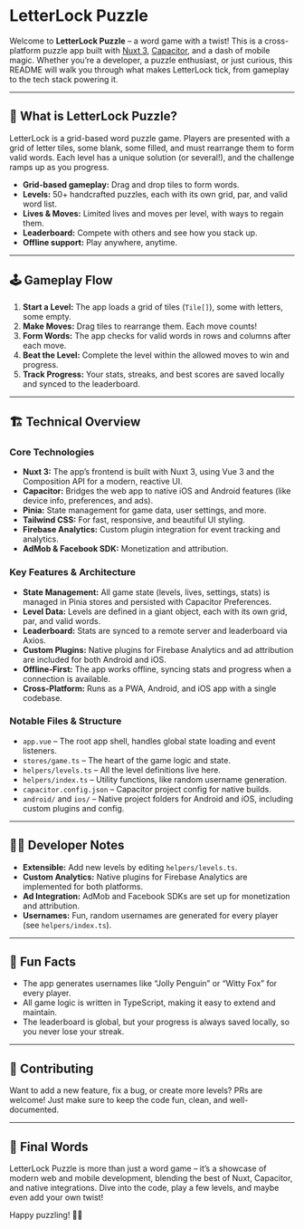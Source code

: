 # LetterLock Puzzle

Welcome to **LetterLock Puzzle** – a word game with a twist! This is a cross-platform puzzle app built with [Nuxt 3](https://nuxt.com/), [Capacitor](https://capacitorjs.com/), and a dash of mobile magic. Whether you’re a developer, a puzzle enthusiast, or just curious, this README will walk you through what makes LetterLock tick, from gameplay to the tech stack powering it.

---

## 🧩 What is LetterLock Puzzle?

LetterLock is a grid-based word puzzle game. Players are presented with a grid of letter tiles, some blank, some filled, and must rearrange them to form valid words. Each level has a unique solution (or several!), and the challenge ramps up as you progress.

- **Grid-based gameplay:** Drag and drop tiles to form words.
- **Levels:** 50+ handcrafted puzzles, each with its own grid, par, and valid word list.
- **Lives & Moves:** Limited lives and moves per level, with ways to regain them.
- **Leaderboard:** Compete with others and see how you stack up.
- **Offline support:** Play anywhere, anytime.

---

## 🕹️ Gameplay Flow

1. **Start a Level:** The app loads a grid of tiles (`Tile[]`), some with letters, some empty.
2. **Make Moves:** Drag tiles to rearrange them. Each move counts!
3. **Form Words:** The app checks for valid words in rows and columns after each move.
4. **Beat the Level:** Complete the level within the allowed moves to win and progress.
5. **Track Progress:** Your stats, streaks, and best scores are saved locally and synced to the leaderboard.

---

## 🏗️ Technical Overview

### Core Technologies

- **Nuxt 3:** The app’s frontend is built with Nuxt 3, using Vue 3 and the Composition API for a modern, reactive UI.
- **Capacitor:** Bridges the web app to native iOS and Android features (like device info, preferences, and ads).
- **Pinia:** State management for game data, user settings, and more.
- **Tailwind CSS:** For fast, responsive, and beautiful UI styling.
- **Firebase Analytics:** Custom plugin integration for event tracking and analytics.
- **AdMob & Facebook SDK:** Monetization and attribution.

### Key Features & Architecture

- **State Management:** All game state (levels, lives, settings, stats) is managed in Pinia stores and persisted with Capacitor Preferences.
- **Level Data:** Levels are defined in a giant object, each with its own grid, par, and valid words.
- **Leaderboard:** Stats are synced to a remote server and leaderboard via Axios.
- **Custom Plugins:** Native plugins for Firebase Analytics and ad attribution are included for both Android and iOS.
- **Offline-First:** The app works offline, syncing stats and progress when a connection is available.
- **Cross-Platform:** Runs as a PWA, Android, and iOS app with a single codebase.

### Notable Files & Structure

- `app.vue` – The root app shell, handles global state loading and event listeners.
- `stores/game.ts` – The heart of the game logic and state.
- `helpers/levels.ts` – All the level definitions live here.
- `helpers/index.ts` – Utility functions, like random username generation.
- `capacitor.config.json` – Capacitor project config for native builds.
- `android/` and `ios/` – Native project folders for Android and iOS, including custom plugins and config.

---

## 🧑‍💻 Developer Notes

- **Extensible:** Add new levels by editing `helpers/levels.ts`.
- **Custom Analytics:** Native plugins for Firebase Analytics are implemented for both platforms.
- **Ad Integration:** AdMob and Facebook SDKs are set up for monetization and attribution.
- **Usernames:** Fun, random usernames are generated for every player (see `helpers/index.ts`).

---

## 🎉 Fun Facts

- The app generates usernames like “Jolly Penguin” or “Witty Fox” for every player.
- All game logic is written in TypeScript, making it easy to extend and maintain.
- The leaderboard is global, but your progress is always saved locally, so you never lose your streak.

---

## 🤝 Contributing

Want to add a new feature, fix a bug, or create more levels? PRs are welcome! Just make sure to keep the code fun, clean, and well-documented.

---

## 📣 Final Words

LetterLock Puzzle is more than just a word game – it’s a showcase of modern web and mobile development, blending the best of Nuxt, Capacitor, and native integrations. Dive into the code, play a few levels, and maybe even add your own twist!

Happy puzzling! 🧩✨